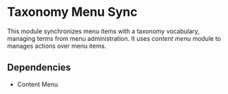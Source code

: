 # Taxonomy Menu Sync

This module synchronizes menu items with a taxonomy vocabulary, managing terms from menu administration.
It uses *content menu* module to manages actions over menu items.

## Dependencies

- Content Menu
